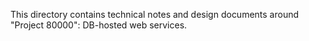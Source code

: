 This directory contains technical notes and design documents around
"Project 80000": DB-hosted web services.
